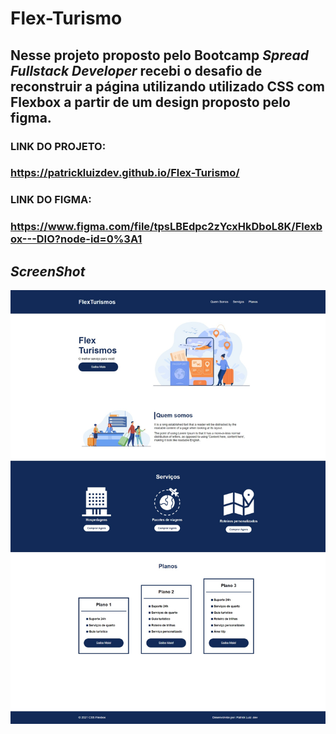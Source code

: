# Flex-Turismo

## Nesse projeto proposto pelo Bootcamp *Spread Fullstack Developer* recebi o desafio de reconstruir a página utilizando utilizado CSS com Flexbox a partir de um design proposto pelo figma.
###  LINK DO PROJETO:
### https://patrickluizdev.github.io/Flex-Turismo/

###  LINK DO FIGMA:
###     https://www.figma.com/file/tpsLBEdpc2zYcxHkDboL8K/Flexbox---DIO?node-id=0%3A1


## _ScreenShot_
![](https://raw.githubusercontent.com/patrickluizdev/Flex-Turismo/main/images/Flex%20Turismos.png)
